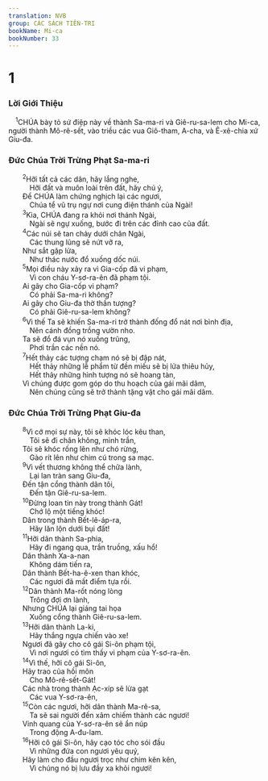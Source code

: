 ```yaml
---
translation: NVB
group: CÁC SÁCH TIÊN-TRI
bookName: Mi-ca 
bookNumber: 33
---
```


<div class="title"><h1>1</h1><h3>Lời Giới Thiệu </h3></div>
<span class="verse mi_1_1"> <sup>1</sup>CHÚA bày tỏ sứ điệp này về thành Sa-ma-ri và Giê-ru-sa-lem cho Mi-ca, người thành Mô-rê-sết, vào triều các vua Giô-tham, A-cha, và Ê-xê-chia xứ Giu-đa. <br/></span>
<div class="title"><h3>Đức Chúa Trời Trừng Phạt Sa-ma-ri </h3></div>
<span class="verse mi_1_2">  <sup>2</sup>Hỡi tất cả các dân, hãy lắng nghe, <br/>   Hỡi đất và muôn loài trên đất, hãy chú ý, <br/>  Để CHÚA làm chứng nghịch lại các ngươi, <br/>   Chúa tể vũ trụ ngự nơi cung điện thánh của Ngài! <br/></span>
<span class="verse mi_1_3">  <sup>3</sup>Kìa, CHÚA đang ra khỏi nơi thánh Ngài, <br/>   Ngài sẽ ngự xuống, bước đi trên các đỉnh cao của đất. <br/></span>
<span class="verse mi_1_4">  <sup>4</sup>Các núi sẽ tan chảy dưới chân Ngài, <br/>   Các thung lũng sẽ nứt vỡ ra, <br/>  Như sắt gặp lửa, <br/>   Như thác nước đổ xuống dốc núi. <br/></span>
<span class="verse mi_1_5">  <sup>5</sup>Mọi điều này xảy ra vì Gia-cốp đã vi phạm, <br/>   Vì con cháu Y-sơ-ra-ên đã phạm tội. <br/>  Ai gây cho Gia-cốp vi phạm? <br/>   Có phải Sa-ma-ri không? <br/>  Ai gây cho Giu-đa thờ thần tượng? <br/>   Có phải Giê-ru-sa-lem không? <br/></span>
<span class="verse mi_1_6">  <sup>6</sup>Vì thế Ta sẽ khiến Sa-ma-ri trở thành đống đổ nát nơi bình địa, <br/>   Nên cánh đồng trồng vườn nho. <br/>  Ta sẽ đổ đá vụn nó xuống trũng, <br/>   Phơi trần các nền nó. <br/></span>
<span class="verse mi_1_7">  <sup>7</sup>Hết thảy các tượng chạm nó sẽ bị đập nát, <br/>   Hết thảy những lễ phẩm từ đền miếu sẽ bị lửa thiêu hủy, <br/>   Hết thảy những hình tượng nó sẽ hoang tàn, <br/>  Vì chúng được gom góp do thu hoạch của gái mãi dâm, <br/>   Nên chúng cũng sẽ trở thành tặng vật cho gái mãi dâm. <br/></span>
<div class="title"><h3>Đức Chúa Trời Trừng Phạt Giu-đa </h3></div>
<span class="verse mi_1_8">  <sup>8</sup>Vì cớ mọi sự này, tôi sẽ khóc lóc kêu than, <br/>   Tôi sẽ đi chân không, mình trần, <br/>  Tôi sẽ khóc rống lên như chó rừng, <br/>   Gào rít lên như chim cú trong sa mạc. <br/></span>
<span class="verse mi_1_9">  <sup>9</sup>Vì vết thương không thể chữa lành, <br/>   Lại lan tràn sang Giu-đa, <br/>  Đến tận cổng thành dân tôi, <br/>   Đến tận Giê-ru-sa-lem. <br/></span>
<span class="verse mi_1_10">  <sup>10</sup>Đừng loan tin này trong thành Gát! <br/>   Chớ lộ một tiếng khóc! <br/>  Dân trong thành Bết-lê-áp-ra, <br/>   Hãy lăn lộn dưới bụi đất! <br/></span>
<span class="verse mi_1_11">  <sup>11</sup>Hỡi dân thành Sa-phia, <br/>   Hãy đi ngang qua, trần truồng, xấu hổ! <br/>  Dân thành Xa-a-nan <br/>   Không dám tiến ra, <br/>  Dân thành Bết-ha-ê-xen than khóc, <br/>   Các ngươi đã mất điểm tựa rồi. <br/></span>
<span class="verse mi_1_12">  <sup>12</sup>Dân thành Ma-rốt nóng lòng <br/>   Trông đợi ơn lành, <br/>  Nhưng CHÚA lại giáng tai họa <br/>   Xuống cổng thành Giê-ru-sa-lem. <br/></span>
<span class="verse mi_1_13">  <sup>13</sup>Hỡi dân thành La-ki, <br/>   Hãy thắng ngựa chiến vào xe! <br/>  Ngươi đã gây cho cô gái Si-ôn phạm tội, <br/>   Vì nơi ngươi có tìm thấy vi phạm của Y-sơ-ra-ên. <br/></span>
<span class="verse mi_1_14">  <sup>14</sup>Vì thế, hỡi cô gái Si-ôn, <br/>  Hãy trao của hồi môn <br/>   Cho Mô-rê-sết-Gát! <br/>  Các nhà trong thành Ạc-xíp sẽ lừa gạt <br/>   Các vua Y-sơ-ra-ên, <br/></span>
<span class="verse mi_1_15">  <sup>15</sup>Còn các ngươi, hỡi dân thành Ma-rê-sa, <br/>   Ta sẽ sai người đến xâm chiếm thành các ngươi! <br/>  Vinh quang của Y-sơ-ra-ên sẽ ẩn núp <br/>   Trong động A-đu-lam. <br/></span>
<span class="verse mi_1_16">  <sup>16</sup>Hỡi cô gái Si-ôn, hãy cạo tóc cho sói đầu <br/>   Vì những đứa con ngươi yêu quý, <br/>  Hãy làm cho đầu ngươi trọc như chim kên kên, <br/>   Vì chúng nó bị lưu đầy xa khỏi ngươi! <br/></span>
